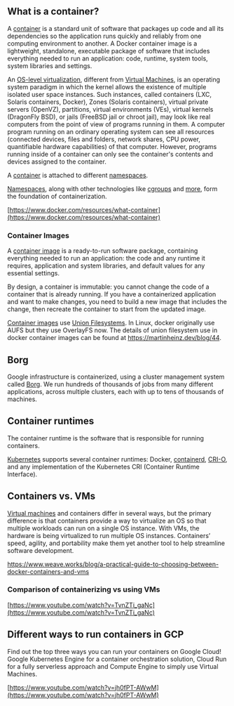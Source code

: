 
## What is a container?

A [container](https://www.freecodecamp.org/news/demystifying-containers-101-a-deep-dive-into-container-technology-for-beginners-d7b60d8511c1/)  is a standard unit of software that packages up code and all its dependencies so the application runs quickly and reliably from one computing environment to another. A Docker container image is a lightweight, standalone, executable package of software that includes everything needed to run an application: code, runtime, system tools, system libraries and settings.  

An [OS-level virtualization](https://en.wikipedia.org/wiki/OS-level_virtualization), different from [Virtual Machines](VM), is an operating system paradigm in which the kernel allows the existence of multiple isolated user space instances. Such instances, called containers (LXC, Solaris containers, Docker), Zones (Solaris containers), virtual private servers (OpenVZ), partitions, virtual environments (VEs), virtual kernels (DragonFly BSD), or jails (FreeBSD jail or chroot jail), may look like real computers from the point of view of programs running in them. A computer program running on an ordinary operating system can see all resources (connected devices, files and folders, network shares, CPU power, quantifiable hardware capabilities) of that computer. However, programs running inside of a container can only see the container's contents and devices assigned to the container.


A [container](https://appfleet.com/blog/what-is-a-container-a-kernel-introduction/) is  attached to different [namespaces](https://opensource.com/article/19/10/namespaces-and-containers-linux).

[Namespaces](Namespaces), along with other technologies like [cgroups](https://en.wikipedia.org/wiki/Cgroups) and [more](https://blog.scottlowe.org/2013/09/04/introducing-linux-network-namespaces/), form the foundation of containerization.

[https://www.docker.com/resources/what-container](https://www.docker.com/resources/what-container)


### Container Images

A [container image](https://cloud.google.com/container-registry/docs/image-formats) is a ready-to-run software package, containing everything needed to run an application: the code and any runtime it requires, application and system libraries, and default values for any essential settings.


By design, a container is immutable: you cannot change the code of a container that is already running. If you have a containerized application and want to make changes, you need to build a new image that includes the change, then recreate the container to start from the updated image.

[Container images](https://phoenixnap.com/kb/docker-image-vs-container) use [Union Filesystems](https://en.wikipedia.org/wiki/UnionFS). In Linux, docker originally use AUFS but they use OverlayFS now.  The details of union filesystem use in docker container images can be found at https://martinheinz.dev/blog/44.

## Borg

Google  infrastructure is containerized, using a cluster management system called [Borg](https://research.google.com/pubs/pub43438.html?hl=es). We run hundreds of thousands of jobs from many different applications, across multiple clusters, each with up to tens of thousands of machines.

## Container runtimes

The container runtime is the software that is responsible for running containers.

[Kubernetes](https://github.com/bobbae/gcp/wiki/Kubernetes-Engine-and-Containers) supports several container runtimes: Docker, [containerd](https://containerd.io/), [CRI-O](https://cri-o.io), and any implementation of the Kubernetes CRI (Container Runtime Interface).

## Containers vs. VMs

[Virtual machines](VM) and containers differ in several ways, but the primary difference is that containers provide a way to virtualize an OS so that multiple workloads can run on a single OS instance. With VMs, the hardware is being virtualized to run multiple OS instances. Containers’ speed, agility, and portability make them yet another tool to help streamline software development.




https://www.weave.works/blog/a-practical-guide-to-choosing-between-docker-containers-and-vms

### Comparison of containerizing vs using VMs

[https://www.youtube.com/watch?v=TvnZTi_gaNc](https://www.youtube.com/watch?v=TvnZTi_gaNc)


## Different ways to run containers in GCP

Find out the top three ways you can run your containers on Google Cloud! Google Kubernetes Engine for a container orchestration solution, Cloud Run for a fully serverless approach and Compute Engine to simply use Virtual Machines.

[https://www.youtube.com/watch?v=jh0fPT-AWwM](https://www.youtube.com/watch?v=jh0fPT-AWwM)
